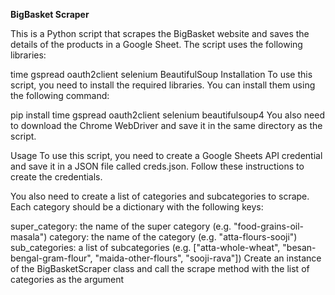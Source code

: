 **BigBasket Scraper**


This is a Python script that scrapes the BigBasket website and saves the details of the products in a Google Sheet. The script uses the following libraries:

time
gspread
oauth2client
selenium
BeautifulSoup
Installation
To use this script, you need to install the required libraries. You can install them using the following command:


pip install time gspread oauth2client selenium beautifulsoup4
You also need to download the Chrome WebDriver and save it in the same directory as the script.

Usage
To use this script, you need to create a Google Sheets API credential and save it in a JSON file called creds.json. Follow these instructions to create the credentials.

You also need to create a list of categories and subcategories to scrape. Each category should be a dictionary with the following keys:

super_category: the name of the super category (e.g. "food-grains-oil-masala")
category: the name of the category (e.g. "atta-flours-sooji")
sub_categories: a list of subcategories (e.g. ["atta-whole-wheat", "besan-bengal-gram-flour", "maida-other-flours", "sooji-rava"])
Create an instance of the BigBasketScraper class and call the scrape method with the list of categories as the argument


